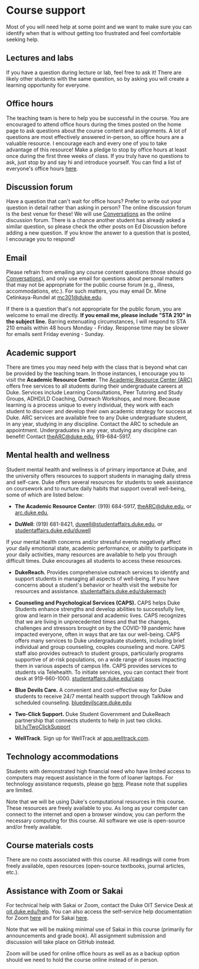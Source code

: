 # Course support

Most of you will need help at some point and we want to make sure you can identify when that is without getting too frustrated and feel comfortable seeking help.

## Lectures and labs

If you have a question during lecture or lab, feel free to ask it!
There are likely other students with the same question, so by asking you will create a learning opportunity for everyone.

## Office hours

The teaching team is here to help you be successful in the course.
You are encouraged to attend office hours during the times posted on the home page to ask questions about the course content and assignments.
A lot of questions are most effectively answered in-person, so office hours are a valuable resource.
I encourage each and every one of you to take advantage of this resource!
Make a pledge to stop by office hours at least once during the first three weeks of class.
If you truly have no questions to ask, just stop by and say hi and introduce yourself.
You can find a list of everyone's office hours [here](/course-team.html).

## Discussion forum

Have a question that can't wait for office hours?
Prefer to write out your question in detail rather than asking in person?
The online discussion forum is the best venue for these!
We will use [Conversations](https://sakai.duke.edu/portal/site/779c3ebe-3b88-4bcc-bd01-1813e8396a23/tool/13b6446a-a6c6-4222-8cfb-c36d1f70802b) as the online discussion forum.
There is a chance another student has already asked a similar question, so please check the other posts on Ed Discussion before adding a new question.
If you know the answer to a question that is posted, I encourage you to respond!

## Email

Please refrain from emailing any course content questions (those should go [Conversations](https://sakai.duke.edu/portal/site/779c3ebe-3b88-4bcc-bd01-1813e8396a23/tool/13b6446a-a6c6-4222-8cfb-c36d1f70802b)), and only use email for questions about personal matters that may not be appropriate for the public course forum (e.g., illness, accommodations, etc.).
For such matters, you may email Dr. Mine Çetinkaya-Rundel at [mc301\@duke.edu](mailto:mc301@duke.edu).

If there is a question that's not appropriate for the public forum, you are welcome to email me directly.
**If you email me, please include "STA 210" in the subject line.** Barring extenuating circumstances, I will respond to STA 210 emails within 48 hours Monday - Friday.
Response time may be slower for emails sent Friday evening - Sunday.

## Academic support

There are times you may need help with the class that is beyond what can be provided by the teaching team.
In those instances, I encourage you to visit the **Academic Resource Center**.
The [Academic Resource Center (ARC)](https://arc.duke.edu) offers free services to all students during their undergraduate careers at Duke.
Services include Learning Consultations, Peer Tutoring and Study Groups, ADHD/LD Coaching, Outreach Workshops, and more.
Because learning is a process unique to every individual, they work with each student to discover and develop their own academic strategy for success at Duke.
ARC services are available free to any Duke undergraduate student, in any year, studying in any discipline.
Contact the ARC to schedule an appointment.
Undergraduates in any year, studying any discipline can benefit!
Contact [theARC\@duke.edu](mailto:theARC@duke.edu), 919-684-5917.

## Mental health and wellness

Student mental health and wellness is of primary importance at Duke, and the university offers resources to support students in managing daily stress and self-care.
Duke offers several resources for students to seek assistance on coursework and to nurture daily habits that support overall well-being, some of which are listed below:

-   **The Academic Resource Center**: (919) 684-5917, [theARC\@duke.edu](mailto:theARC@duke.edu), or [arc.duke.edu](https://arc.duke.edu/),

-   **DuWell**: (919) 681-8421, [duwell\@studentaffairs.duke.edu](mailto:duwell@studentaffairs.duke.edu), or [studentaffairs.duke.edu/duwell](https://studentaffairs.duke.edu/duwell)

If your mental health concerns and/or stressful events negatively affect your daily emotional state, academic performance, or ability to participate in your daily activities, many resources are available to help you through difficult times.
Duke encourages all students to access these resources.

-   **DukeReach.** Provides comprehensive outreach services to identify and support students in managing all aspects of well-being.
    If you have concerns about a student's behavior or health visit the website for resources and assistance.
    [studentaffairs.duke.edu/dukereach](http://studentaffairs.duke.edu/dukereach)

-   **Counseling and Psychological Services (CAPS).** CAPS helps Duke Students enhance strengths and develop abilities to successfully live, grow and learn in their personal and academic lives.
    CAPS recognizes that we are living in unprecedented times and that the changes, challenges and stressors brought on by the COVID-19 pandemic have impacted everyone, often in ways that are tax our well-being.
    CAPS offers many services to Duke undergraduate students, including brief individual and group counseling, couples counseling and more.
    CAPS staff also provides outreach to student groups, particularly programs supportive of at-risk populations, on a wide range of issues impacting them in various aspects of campus life.
    CAPS provides services to students via Telehealth.
    To initiate services, you can contact their front desk at 919-660-1000.
    [studentaffairs.duke.edu/caps](https://studentaffairs.duke.edu/caps)

-   **Blue Devils Care.** A convenient and cost-effective way for Duke students to receive 24/7 mental health support through TalkNow and scheduled counseling.
    [bluedevilscare.duke.edu](https://bluedevilscare.duke.edu/)

-   **Two-Click Support.** Duke Student Government and DukeReach partnership that connects students to help in just two clicks.
    [bit.ly/TwoClickSupport](https://bit.ly/TwoClickSupport)

-   **WellTrack**.
    Sign up for WellTrack at [app.welltrack.com](https://app.welltrack.com/).

## **Technology accommodations**

Students with demonstrated high financial need who have limited access to computers may request assistance in the form of loaner laptops.
For technology assistance requests, please go [here](https://keeplearning.duke.edu/technical-support/).
Please note that supplies are limited.

Note that we will be using Duke's computational resources in this course.
These resources are freely available to you.
As long as your computer can connect to the internet and open a browser window, you can perform the necessary computing for this course.
All software we use is open-source and/or freely available.

## **Course materials costs**

There are no costs associated with this course.
All readings will come from freely available, open resources (open-source textbooks, journal articles, etc.).

## **Assistance with Zoom or Sakai**

For technical help with Sakai or Zoom, contact the Duke OIT Service Desk at [oit.duke.edu/help](https://oit.duke.edu/help).
You can also access the self-service help documentation for Zoom [here](https://oit.duke.edu/help/articles/kb0029318) and for Sakai [here](https://sakai-duke.screenstepslive.com/s/sakai_support).

Note that we will be making minimal use of Sakai in this course (primarily for announcements and grade book).
All assignment submission and discussion will take place on GitHub instead.

Zoom will be used for online office hours as well as as a backup option should we need to hold the course online instead of in person.
